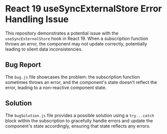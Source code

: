 # React 19 useSyncExternalStore Error Handling Issue

This repository demonstrates a potential issue with the `useSyncExternalStore` hook in React 19. When a subscription function throws an error, the component may not update correctly, potentially leading to silent data inconsistencies.

## Bug Report

The `bug.js` file showcases the problem:  the subscription function sometimes throws an error, and the component's state doesn't reflect the error, leading to a non-reactive component state. 

## Solution

The `bugSolution.js` file provides a possible solution using a `try...catch` block within the subscription to gracefully handle errors and update the component's state accordingly, ensuring that state reflects any errors.